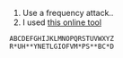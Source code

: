  1. Use a frequency attack..
 1. I used [this online tool](https://www.101computing.net/frequency-analysis/)

```text
ABCDEFGHIJKLMNOPQRSTUVWXYZ
R*UH**YNETLGIOFVM*PS**BC*D
```
